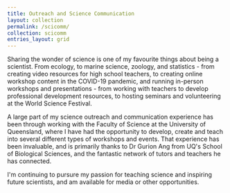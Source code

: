 ```yaml
---
title: Outreach and Science Communication
layout: collection
permalink: /scicomm/
collection: scicomm
entries_layout: grid
---
```


Sharing the wonder of science is one of my favourite things about being a scientist. From ecology, to marine science, zoology, and statistics - from creating video resources for high school teachers, to creating online workshop content in the COVID-19 pandemic, and running in-person workshops and presentations - from working with teachers to develop professional development resources, to hosting seminars and volunteering at the World Science Festival. 

A large part of my science outreach and communication experience has been through working with the Faculty of Science at the University of Queensland, where I have had the opportunity to develop, create and teach into several different types of workshops and events. That experience has been invaluable, and is primarily thanks to Dr Gurion Ang from UQ's School of Biological Sciences, and the fantastic network of tutors and teachers he has connected. 

I'm continuing to pursure my passion for teaching science and inspiring future scientists, and am available for media or other opportunities.  
